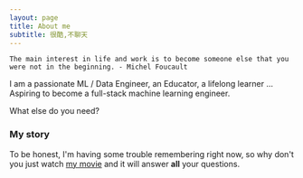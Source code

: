```yaml
---
layout: page
title: About me
subtitle: 很酷,不聊天
---
```

<!---
![comment:] # (Why you'd want to go on a date with me)
-->

```
The main interest in life and work is to become someone else that you were not in the beginning. - Michel Foucault
```

I am a passionate ML / Data Engineer, an Educator, a lifelong learner ... Aspiring to become a full-stack machine learning engineer.

<!---
![avatar](/assets/img/my_profile_figure.jpeg =100x)
--->
<!-- <div align = "center">
<img src="/assets/img/my_profile_figure.jpeg" width = "400" alt="profile" align=center />
</div> -->
What else do you need?

### My story

To be honest, I'm having some trouble remembering right now, so why don't you just watch [my movie](https://en.wikipedia.org/wiki/The_Princess_Bride_%28film%29) and it will answer **all** your questions.
